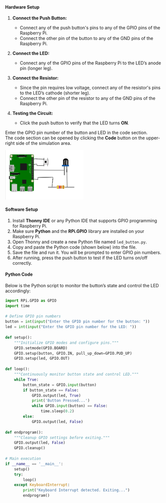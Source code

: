 
#### **Hardware Setup**

1. **Connect the Push Button:**
   - Connect any of the push button's pins to any of the GPIO pins of the Raspberry Pi.
   - Connect the other pin of the button to any of the GND pins of the Raspberry Pi.

2. **Connect the LED:**
   - Connect any of the GPIO pins of the Raspberry Pi to the LED’s anode pin (longer leg).

3. **Connect the Resistor:**
   - Since the pin requires low voltage, connect any of the resistor's pins to the LED’s cathode (shorter leg).
   - Connect the other pin of the resistor to any of the GND pins of the Raspberry Pi.

4. **Testing the Circuit:**
   - Click the push button to verify that the LED turns **ON**.


 Enter the GPIO pin number of the button and LED in the code section.  
 The code section can be opened by clicking the **Code** button on the upper-right side of the simulation area.

<div><img src="./images/diagram.jpeg" alt="re-entrance" width='50%'></div>


#### **Software Setup**

1. Install **Thonny IDE** or any Python IDE that supports GPIO programming for Raspberry Pi.
2. Make sure **Python** and the **RPi.GPIO** library are installed on your Raspberry Pi.
3. Open Thonny and create a new Python file named `led_button.py`.
4. Copy and paste the Python code (shown below) into the file.
5. Save the file and run it. You will be prompted to enter GPIO pin numbers.
6. After running, press the push button to test if the LED turns on/off correctly.


#### **Python Code**

Below is the Python script to monitor the button’s state and control the LED accordingly:

```python
import RPi.GPIO as GPIO
import time

# Define GPIO pin numbers
button = int(input("Enter the GPIO pin number for the button: "))
led = int(input("Enter the GPIO pin number for the LED: "))

def setup():
    """Initialize GPIO modes and configure pins."""
    GPIO.setmode(GPIO.BOARD)
    GPIO.setup(button, GPIO.IN, pull_up_down=GPIO.PUD_UP)
    GPIO.setup(led, GPIO.OUT)

def loop():
    """Continuously monitor button state and control LED."""
    while True:
        button_state = GPIO.input(button)
        if button_state == False:
            GPIO.output(led, True)
            print('Button Pressed...')
            while GPIO.input(button) == False:
                time.sleep(0.2)
        else:
            GPIO.output(led, False)

def endprogram():
    """Cleanup GPIO settings before exiting."""
    GPIO.output(led, False)
    GPIO.cleanup()

# Main execution
if __name__ == '__main__':
    setup()
    try:
        loop()
    except KeyboardInterrupt:
        print("Keyboard Interrupt detected. Exiting...")
        endprogram()
